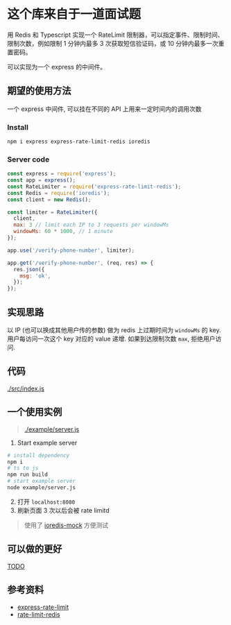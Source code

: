 # 这个库来自于一道面试题

用 Redis 和 Typescript 实现一个 RateLimit 限制器，可以指定事件、限制时间、限制次数，例如限制 1 分钟内最多 3 次获取短信验证码，或 10 分钟内最多一次重置密码。

可以实现为一个 express 的中间件。

## 期望的使用方法

一个 express 中间件, 可以挂在不同的 API 上用来一定时间内的调用次数

### Install

```bash
npm i express express-rate-limit-redis ioredis
```

### Server code

```js
const express = require('express');
const app = express();
const RateLimiter = require('express-rate-limit-redis');
const Redis = require('ioredis');
const client = new Redis();

const limiter = RateLimiter({
  client,
  max: 3 // limit each IP to 3 requests per windowMs
  windowMs: 60 * 1000, // 1 minute
});

app.use('/verify-phone-number', limiter);

app.get('/verify-phone-number', (req, res) => {
  res.json({
    msg: 'ok',
  });
});
```

## 实现思路

以 IP (也可以换成其他用户传的参数) 做为 redis 上过期时间为 `windowMs` 的 key.
用户每访问一次这个 key 对应的 value 递增.
如果到达限制次数 `max`, 拒绝用户访问.

## 代码

[./src/index.js](./src/index.js)

## 一个使用实例

> [./example/server.js](./example/server.js)

1. Start example server
```bash
# install dependency
npm i
# ts to js
npm run build
# start example server
node example/server.js
```
2. 打开 `localhost:8080`
3. 刷新页面 3 次以后会被 rate limitd

> 使用了 [ioredis-mock](https://www.npmjs.com/package/ioredis-mock) 方便测试

## 可以做的更好

[TODO](./README.md#TODO)

## 参考资料

- [express-rate-limit](https://github.com/nfriedly/express-rate-limit/)
- [rate-limit-redis](https://github.com/wyattjoh/rate-limit-redis)
